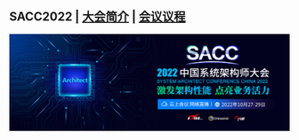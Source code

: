 ## SACC2022 | [大会简介](https://sacc.it168.com/202210/) | [会议议程](https://sacc.it168.com/202210/yicheng.html)

![](doc/images/banner.jpeg)
